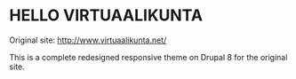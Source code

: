 # HELLO VIRTUAALIKUNTA

Original site: http://www.virtuaalikunta.net/

This is a complete redesigned responsive theme on Drupal 8 for the original site. 
